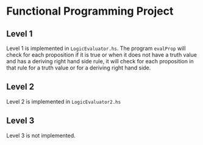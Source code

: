 # Functional Programming Project


## Level 1
Level 1 is implemented in `LogicEvaluator.hs`. The program `evalProp` will check for each proposition if it is true or when it does not have a truth value and has a deriving right hand side rule, it will check for each proposition in that rule for a truth value or for a deriving right hand side.

## Level 2

Level 2 is implemented in `LogicEvaluator2.hs`

## Level 3
Level 3 is not implemented.

